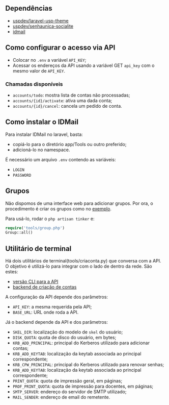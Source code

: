 ## Dependências
  * [uspdev/laravel-usp-theme](https://github.com/uspdev/laravel-usp-theme)
  * [uspdev/senhaunica-socialite](https://github.com/uspdev/senhaunica-socialite)
  * [idmail](https://github.com/wgnann/idmail)

## Como configurar o acesso via API
  * Colocar no `.env` a variável `API_KEY`;
  * Acessar os endereços da API usando a variável GET `api_key` com o mesmo valor de `API_KEY`.

### Chamadas disponíveis
  * `accounts/todo`: mostra lista de contas não processadas;
  * `accounts/{id}/activate`: ativa uma dada conta;
  * `accounts/{id}/cancel`: cancela um pedido de conta.

## Como instalar o IDMail
Para instalar IDMail no laravel, basta:
  * copiá-lo para o diretório app/Tools ou outro preferido;
  * adicioná-lo no namespace.

É necessário um arquivo `.env` contendo as variáveis:
  * `LOGIN`
  * `PASSWORD`

## Grupos
Não dispomos de uma interface web para adicionar grupos. Por ora, o procedimento é criar os grupos como no [exemplo](tools/groups.php).

Para usá-lo, rodar o `php artisan tinker` e:
```php
require('tools/group.php')
Group::all()
```

## Utilitário de terminal
Há dois utilitários de terminal(tools/criaconta.py) que conversa com a API. O objetivo é utilizá-lo para integrar com o lado de dentro da rede. São estes:
  * [versão CLI para a API](tools/criaconta.py)
  * [backend de criação de contas](tools/contas.py)

A configuração da API depende dos parâmetros:
  * `API_KEY`: a mesma requerida pela API;
  * `BASE_URL`: URL onde roda a API.

Já o backend depende da API e dos parâmetros:
  * `SKEL_DIR`: localização do modelo de `skel` do usuário;
  * `DISK_QUOTA`: quota de disco do usuário, em bytes;
  * `KRB_ADD_PRINCIPAL`: principal do Kerberos utilizado para adicionar contas;
  * `KRB_ADD_KEYTAB`: localização da keytab associada ao principal correspondente;
  * `KRB_CPW_PRINCIPAL`: principal do Kerberos utilizado para renovar senhas;
  * `KRB_ADD_KEYTAB`: localização da keytab associada ao principal correspondente;
  * `PRINT_QUOTA`: quota de impressão geral, em páginas;
  * `PROF_PRINT_QUOTA`: quota de impressão para docentes, em páginas;
  * `SMTP_SERVER`: endereço do servidor de SMTP utilizado;
  * `MAIL_SENDER`: endereço de email do remetente.
